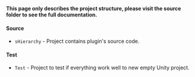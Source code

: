 **This page only describes the project structure, please visit the source folder to see
the full documentation.**

#### Source

* `sHierarchy` -  Project contains plugin's source code.

#### Test

* `Test` - Project to test if everything work well to new empty Unity project.
